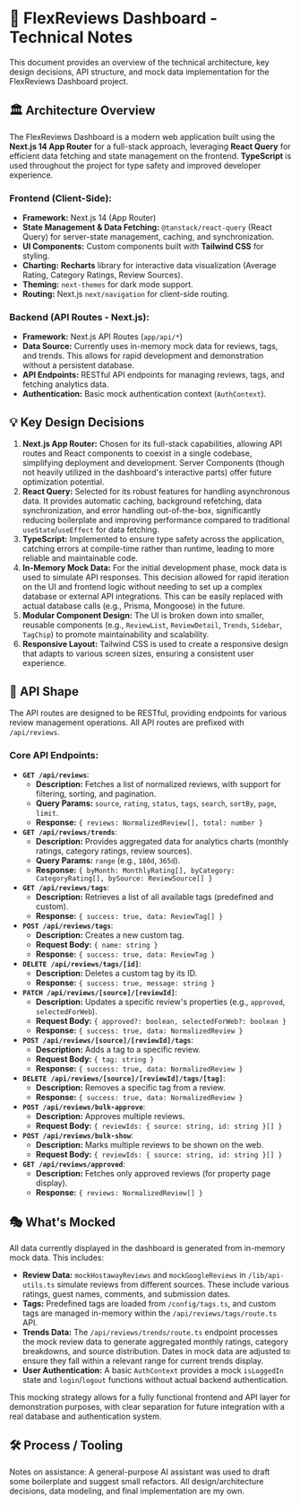 # 📝 FlexReviews Dashboard - Technical Notes

This document provides an overview of the technical architecture, key design decisions, API structure, and mock data implementation for the FlexReviews Dashboard project.

## 🏛️ Architecture Overview

The FlexReviews Dashboard is a modern web application built using the **Next.js 14 App Router** for a full-stack approach, leveraging **React Query** for efficient data fetching and state management on the frontend. **TypeScript** is used throughout the project for type safety and improved developer experience.

### **Frontend (Client-Side):**
*   **Framework:** Next.js 14 (App Router)
*   **State Management & Data Fetching:** `@tanstack/react-query` (React Query) for server-state management, caching, and synchronization.
*   **UI Components:** Custom components built with **Tailwind CSS** for styling.
*   **Charting:** **Recharts** library for interactive data visualization (Average Rating, Category Ratings, Review Sources).
*   **Theming:** `next-themes` for dark mode support.
*   **Routing:** Next.js `next/navigation` for client-side routing.

### **Backend (API Routes - Next.js):**
*   **Framework:** Next.js API Routes (`app/api/*`)
*   **Data Source:** Currently uses in-memory mock data for reviews, tags, and trends. This allows for rapid development and demonstration without a persistent database.
*   **API Endpoints:** RESTful API endpoints for managing reviews, tags, and fetching analytics data.
*   **Authentication:** Basic mock authentication context (`AuthContext`).

## 💡 Key Design Decisions

1.  **Next.js App Router:** Chosen for its full-stack capabilities, allowing API routes and React components to coexist in a single codebase, simplifying deployment and development. Server Components (though not heavily utilized in the dashboard's interactive parts) offer future optimization potential.
2.  **React Query:** Selected for its robust features for handling asynchronous data. It provides automatic caching, background refetching, data synchronization, and error handling out-of-the-box, significantly reducing boilerplate and improving performance compared to traditional `useState`/`useEffect` for data fetching.
3.  **TypeScript:** Implemented to ensure type safety across the application, catching errors at compile-time rather than runtime, leading to more reliable and maintainable code.
4.  **In-Memory Mock Data:** For the initial development phase, mock data is used to simulate API responses. This decision allowed for rapid iteration on the UI and frontend logic without needing to set up a complex database or external API integrations. This can be easily replaced with actual database calls (e.g., Prisma, Mongoose) in the future.
5.  **Modular Component Design:** The UI is broken down into smaller, reusable components (e.g., `ReviewList`, `ReviewDetail`, `Trends`, `Sidebar`, `TagChip`) to promote maintainability and scalability.
6.  **Responsive Layout:** Tailwind CSS is used to create a responsive design that adapts to various screen sizes, ensuring a consistent user experience.

## 🔗 API Shape

The API routes are designed to be RESTful, providing endpoints for various review management operations. All API routes are prefixed with `/api/reviews`.

### **Core API Endpoints:**

*   **`GET /api/reviews`**:
    *   **Description:** Fetches a list of normalized reviews, with support for filtering, sorting, and pagination.
    *   **Query Params:** `source`, `rating`, `status`, `tags`, `search`, `sortBy`, `page`, `limit`.
    *   **Response:** `{ reviews: NormalizedReview[], total: number }`
*   **`GET /api/reviews/trends`**:
    *   **Description:** Provides aggregated data for analytics charts (monthly ratings, category ratings, review sources).
    *   **Query Params:** `range` (e.g., `180d`, `365d`).
    *   **Response:** `{ byMonth: MonthlyRating[], byCategory: CategoryRating[], bySource: ReviewSource[] }`
*   **`GET /api/reviews/tags`**:
    *   **Description:** Retrieves a list of all available tags (predefined and custom).
    *   **Response:** `{ success: true, data: ReviewTag[] }`
*   **`POST /api/reviews/tags`**:
    *   **Description:** Creates a new custom tag.
    *   **Request Body:** `{ name: string }`
    *   **Response:** `{ success: true, data: ReviewTag }`
*   **`DELETE /api/reviews/tags/[id]`**:
    *   **Description:** Deletes a custom tag by its ID.
    *   **Response:** `{ success: true, message: string }`
*   **`PATCH /api/reviews/[source]/[reviewId]`**:
    *   **Description:** Updates a specific review's properties (e.g., `approved`, `selectedForWeb`).
    *   **Request Body:** `{ approved?: boolean, selectedForWeb?: boolean }`
    *   **Response:** `{ success: true, data: NormalizedReview }`
*   **`POST /api/reviews/[source]/[reviewId]/tags`**:
    *   **Description:** Adds a tag to a specific review.
    *   **Request Body:** `{ tag: string }`
    *   **Response:** `{ success: true, data: NormalizedReview }`
*   **`DELETE /api/reviews/[source]/[reviewId]/tags/[tag]`**:
    *   **Description:** Removes a specific tag from a review.
    *   **Response:** `{ success: true, data: NormalizedReview }`
*   **`POST /api/reviews/bulk-approve`**:
    *   **Description:** Approves multiple reviews.
    *   **Request Body:** `{ reviewIds: { source: string, id: string }[] }`
*   **`POST /api/reviews/bulk-show`**:
    *   **Description:** Marks multiple reviews to be shown on the web.
    *   **Request Body:** `{ reviewIds: { source: string, id: string }[] }`
*   **`GET /api/reviews/approved`**:
    *   **Description:** Fetches only approved reviews (for property page display).
    *   **Response:** `{ reviews: NormalizedReview[] }`

## 🎭 What's Mocked

All data currently displayed in the dashboard is generated from in-memory mock data. This includes:

*   **Review Data:** `mockHostawayReviews` and `mockGoogleReviews` in `/lib/api-utils.ts` simulate reviews from different sources. These include various ratings, guest names, comments, and submission dates.
*   **Tags:** Predefined tags are loaded from `/config/tags.ts`, and custom tags are managed in-memory within the `/api/reviews/tags/route.ts` API.
*   **Trends Data:** The `/api/reviews/trends/route.ts` endpoint processes the mock review data to generate aggregated monthly ratings, category breakdowns, and source distribution. Dates in mock data are adjusted to ensure they fall within a relevant range for current trends display.
*   **User Authentication:** A basic `AuthContext` provides a mock `isLoggedIn` state and `login`/`logout` functions without actual backend authentication.

This mocking strategy allows for a fully functional frontend and API layer for demonstration purposes, with clear separation for future integration with a real database and authentication system.

## 🛠️ Process / Tooling

Notes on assistance: A general-purpose AI assistant was used to draft some boilerplate and suggest small refactors. All design/architecture decisions, data modeling, and final implementation are my own.
